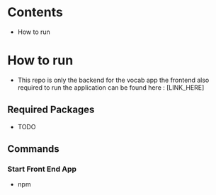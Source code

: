 # Contents
- How to run

# How to run
- This repo is only the backend for the vocab app the frontend also required to run the application can be found here : [LINK_HERE]

## Required Packages 
- TODO

## Commands
### Start Front End App
- npm 